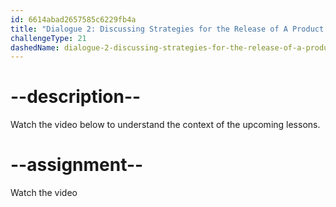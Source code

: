 ```yaml
---
id: 6614abad2657585c6229fb4a
title: "Dialogue 2: Discussing Strategies for the Release of A Product at a Conference Call"
challengeType: 21
dashedName: dialogue-2-discussing-strategies-for-the-release-of-a-product-at-a-conference-call
---
```


# --description--

Watch the video below to understand the context of the upcoming lessons.

# --assignment--

Watch the video
